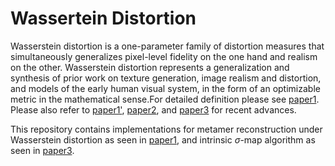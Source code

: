 # Wassertein Distortion
Wasserstein distortion is a one-parameter family of distortion measures that simultaneously generalizes pixel-level fidelity on the one hand and realism on the other. Wasserstein distortion represents a generalization and synthesis of prior work on texture generation, image realism and distortion, and models of the early human visual system, in the form of an optimizable metric in the mathematical sense.For detailed definition please see [paper1](https://ieeexplore.ieee.org/document/10480168). Please also refer to [paper1'](https://arxiv.org/abs/2310.03629), [paper2](https://ieeexplore.ieee.org/document/10619196), and [paper3](https://openreview.net/forum?id=8lwDe1eOTV) for recent advances.

This repository contains implementations for metamer reconstruction under Wasserstein distortion as seen in [paper1](https://ieeexplore.ieee.org/document/10480168), and intrinsic $\sigma$-map algorithm as seen in [paper3](https://openreview.net/forum?id=8lwDe1eOTV).
